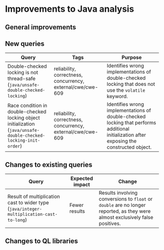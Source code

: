 # Improvements to Java analysis

## General improvements


## New queries

| **Query**                   | **Tags**  | **Purpose**                                                        |
|-----------------------------|-----------|--------------------------------------------------------------------|
| Double-checked locking is not thread-safe (`java/unsafe-double-checked-locking`) | reliability, correctness, concurrency, external/cwe/cwe-609 | Identifies wrong implementations of double-checked locking that does not use the `volatile` keyword. |
| Race condition in double-checked locking object initialization (`java/unsafe-double-checked-locking-init-order`) | reliability, correctness, concurrency, external/cwe/cwe-609 | Identifies wrong implementations of double-checked locking that performs additional initialization after exposing the constructed object. |

## Changes to existing queries

| **Query**                  | **Expected impact**    | **Change**                                                       |
|----------------------------|------------------------|------------------------------------------------------------------|
| Result of multiplication cast to wider type (`java/integer-multiplication-cast-to-long`) | Fewer results | Results involving conversions to `float` or `double` are no longer reported, as they were almost exclusively false positives. |

## Changes to QL libraries


